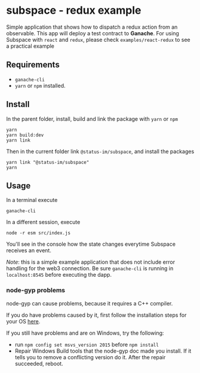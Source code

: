 subspace - redux example 
===
Simple application that shows how to dispatch a redux action from an observable. This app will deploy a test contract to **Ganache**.
For using Subspace with `react` and `redux`, please check `examples/react-redux` to see a practical example

## Requirements
- `ganache-cli`
- `yarn` or `npm` installed.

## Install
In the parent folder, install, build and link the package with `yarn` or `npm`
```
yarn
yarn build:dev
yarn link
```
Then in the current folder link `@status-im/subspace`, and install the packages
```
yarn link "@status-im/subspace"
yarn
```

## Usage
In a terminal execute 
```
ganache-cli
```

In a different session, execute
```
node -r esm src/index.js 
```

You'll see in the console how the state changes everytime Subspace receives an event.


*Note*: this is a simple example application that does not include error handling for the web3 connection. Be sure `ganache-cli` is running in `localhost:8545` before executing the dapp.


### node-gyp problems
node-gyp can cause problems, because it requires a C++ compiler.

If you do have problems caused by it, first follow the installation steps for your OS [here](https://github.com/nodejs/node-gyp#installation).

If you still have problems and are on Windows, try the following:
- run `npm config set msvs_version 2015` before `npm install`
- Repair Windows Build tools that the node-gyp doc made you install. If it tells you to remove a conflicting version do it. After the repair succeeded, reboot.
